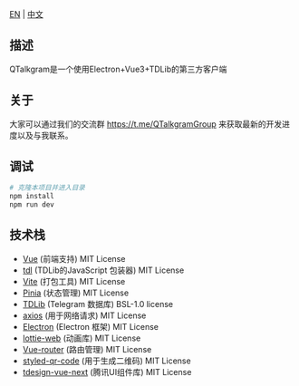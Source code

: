 [EN](README.md) | [中文](README_zh-CN.md)

## 描述

QTalkgram是一个使用Electron+Vue3+TDLib的第三方客户端

## 关于

大家可以通过我们的交流群 https://t.me/QTalkgramGroup 来获取最新的开发进度以及与我联系。

## 调试

```bash
# 克隆本项目并进入目录
npm install
npm run dev
```

## 技术栈

- [Vue](https://cn.vuejs.org/) (前端支持) MIT License
- [tdl](https://github.com/Bannerets/tdl#readme) (TDLib的JavaScript 包装器) MIT License
- [Vite](https://vitejs.cn/vite3-cn/) (打包工具) MIT License
- [Pinia](https://pinia.vuejs.org/zh/) (状态管理) MIT License
- [TDLib](https://github.com/tdlib/td) (Telegram 数据库) BSL-1.0 license
- [axios](https://axios-http.com/) (用于网络请求) MIT License
- [Electron](https://www.electronjs.org/) (Electron 框架) MIT License
- [lottie-web](https://github.com/airbnb/lottie-web) (动画库) MIT License
- [Vue-router](https://router.vuejs.org/zh/) (路由管理) MIT License
- [styled-qr-code](https://github.com/KilianB/styled-qr-code) (用于生成二维码) MIT License
- [tdesign-vue-next](https://tdesign.tencent.com/) (腾讯UI组件库) MIT License
